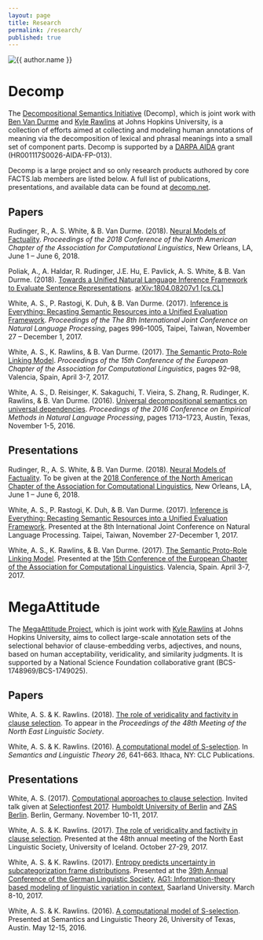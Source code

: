 ```yaml
---
layout: page
title: Research
permalink: /research/
published: true
---
```


<div class="page" markdown="1">

<img
    class="me"
    alt="{{ author.name }}"
    src="{{ site.author.photo | relative_url }}"
    srcset="{{ site.author.photo2x | relative_url }} 2x"
/>

# Decomp

The [Decompositional Semantics Initiative](http://decomp.net) (Decomp), which is joint work with [Ben Van Durme](http://www.cs.jhu.edu/~vandurme/) and [Kyle Rawlins](http://sites.krieger.jhu.edu/rawlins/) at Johns Hopkins University, is a collection of efforts aimed at collecting and modeling human annotations of meaning via the decomposition of lexical and phrasal meanings into a small set of component parts. Decomp is supported by a [DARPA AIDA](https://www.darpa.mil/program/active-interpretation-of-disparate-alternatives) grant (HR001117S0026-AIDA-FP-013).

Decomp is a large project and so only research products authored by core FACTS.lab members are listed below. A full list of publications, presentations, and available data can be found at [decomp.net](http://decomp.net).

## Papers

Rudinger, R., A. S. White, & B. Van Durme. (2018). [Neural Models of Factuality](http://aaronstevenwhite.io/papers/rudinger_neural_2018.pdf). _Proceedings of the 2018 Conference of the North American Chapter of the Association for Computational Linguistics_, New Orleans, LA, June 1 – June 6, 2018.

Poliak, A., A. Haldar, R. Rudinger, J.E. Hu, E. Pavlick, A. S. White, & B. Van Durme. (2018). [Towards a Unified Natural Language Inference Framework to Evaluate Sentence Representations](https://arxiv.org/pdf/1804.08207). [arXiv:1804.08207v1 [cs.CL]](https://arxiv.org/abs/1804.08207)

White, A. S., P. Rastogi, K. Duh, & B. Van Durme. (2017). [Inference is Everything: Recasting Semantic Resources into a Unified Evaluation Framework](http://aclweb.org/anthology/I/I17/I17-1100.pdf). _Proceedings of the The 8th International Joint Conference on Natural Language Processing_, pages 996–1005, Taipei, Taiwan, November 27 – December 1, 2017.

White, A. S., K. Rawlins, & B. Van Durme. (2017). [The Semantic Proto-Role Linking Model](http://aclweb.org/anthology/E/E17/E17-2015.pdf). _Proceedings of the 15th Conference of the European Chapter of the Association for Computational Linguistics_, pages 92–98, Valencia, Spain, April 3-7, 2017.

White, A. S., D. Reisinger, K. Sakaguchi, T. Vieira, S. Zhang, R. Rudinger, K. Rawlins, & B. Van Durme. (2016). [Universal decompositional semantics on universal dependencies](http://aclweb.org/anthology/D/D16/D16-1177.pdf). _Proceedings of the 2016 Conference on Empirical Methods in Natural Language Processing_, pages 1713–1723, Austin, Texas, November 1-5, 2016.

## Presentations

Rudinger, R., A. S. White, & B. Van Durme. (2018). [Neural Models of Factuality](http://aaronstevenwhite.io/presentations/slides/rudinger_naacl2018_slides.pdf). To be given at the [2018 Conference of the North American Chapter of the Association for Computational Linguistics](http://naacl2018.org/), New Orleans, LA, June 1 – June 6, 2018.

White, A. S., P. Rastogi, K. Duh, & B. Van Durme. (2017). [Inference is Everything: Recasting Semantic Resources into a Unified Evaluation Framework](http://aaronstevenwhite.io/presentations/slides/white_ijcnlp17_slides.pdf). Presented at the 8th International Joint Conference on Natural Language Processing. Taipei, Taiwan, November 27-December 1, 2017.

White, A. S., K. Rawlins, & B. Van Durme. (2017). [The Semantic Proto-Role Linking Model](https://docs.google.com/presentation/d/1lcl-sSI9FFFbSXT9ajoRyFZXbFW-nucFs8Ahe9p5atM/edit?usp=sharing). Presented at the [15th Conference of the European Chapter of the Association for Computational Linguistics](http://eacl2017.org/). Valencia, Spain. April 3-7, 2017.

<!-- ## Data

Starred datasets were collected by FACTS.lab core members.

* [Semantic Proto-Roles v1.0](http://decomp.net/wp-content/uploads/2015/08/protoroles_eng_pb.tar.gz)

* [Semantic Proto-Roles v2.x](http://decomp.net/wp-content/uploads/2015/08/protoroles_eng_ud1.2.tar.gz)*

* [It Happened v1.0](http://decomp.net/wp-content/uploads/2015/08/it-happened_eng_ud1.2.tar.gz)*

* [WordNet WSD v1.0](http://decomp.net/wp-content/uploads/2015/08/wsd_en_ud1.2.tar.gz)

* [JOCI v1.0](http://decomp.net/wp-content/uploads/2015/08/joci.zip)

* [Recasting RTE v1.0](http://decomp.net/wp-content/uploads/2017/11/inference_is_everything.zip) -->

# MegaAttitude

The [MegaAttitude Project](http://megaattitude.io), which is joint work with [Kyle Rawlins](http://sites.krieger.jhu.edu/rawlins/) at Johns Hopkins University, aims to collect large-scale annotation sets of the selectional behavior of clause-embedding verbs, adjectives, and nouns, based on human acceptability, veridicality, and similarity judgments. It is supported by a National Science Foundation collaborative grant (BCS-1748969/BCS-1749025).

## Papers

White, A. S. & K. Rawlins. (2018). [The role of veridicality and factivity in clause selection](http://aaronstevenwhite.io/papers/white_role_2018.pdf). To appear in the _Proceedings of the 48th Meeting of the North East Linguistic Society_.

White, A. S. & K. Rawlins. (2016). [A computational model of S-selection](http://aaronstevenwhite.io/papers/white_computational_2016_salt.pdf). In _Semantics and Linguistic Theory 26_, 641-663. Ithaca, NY: CLC Publications.

## Presentations

White, A. S. (2017).  [Computational approaches to clause selection](http://aaronstevenwhite.io/presentations/slides/white_selectionfest2017_slides.pdf).  Invited talk given at [Selectionfest 2017](http://patrickdelliott.com/selectionfest/). [Humboldt University of Berlin](https://www.hu-berlin.de/en/) and [ZAS Berlin](http://www.zas-berlin.de/). Berlin, Germany. November 10-11, 2017.

White, A. S. & K. Rawlins. (2017). [The role of veridicality and factivity in clause selection](http://aaronstevenwhite.io/presentations/slides/white_nels48_slides.pdf). Presented at the 48th annual meeting of the North East Linguistic Society, University of Iceland. October 27-29, 2017.

White, A. S. & K. Rawlins. (2017). [Entropy predicts uncertainty in subcategorization frame distributions](https://docs.google.com/presentation/d/1h--TW-ITRYdW311gqM_RV5rLFTTIfxU4HOYucVWFNA0/edit?usp=sharing). Presented at the [39th Annual Conference of the German Linguistic Society](http://dgfs2017.uni-saarland.de/wordpress/en/), [AG1: Information-theory based modeling of linguistic variation in context](http://dgfs2017.uni-saarland.de/wordpress/en/sessions/ag-1/), Saarland University. March 8-10, 2017.

White, A. S. & K. Rawlins. (2016). [A computational model of S-selection](http://aaronstevenwhite.io/slides/white_salt_2016_slides.pdf). Presented at Semantics and Linguistic Theory 26, University of Texas, Austin. May 12-15, 2016.

<!-- ## Data

* [MegaAttitude v1.0](https://github.com/aaronstevenwhite/MegaAttitudeProject)
* MegaVeridicality v1.0 (released soon) -->

</div>
